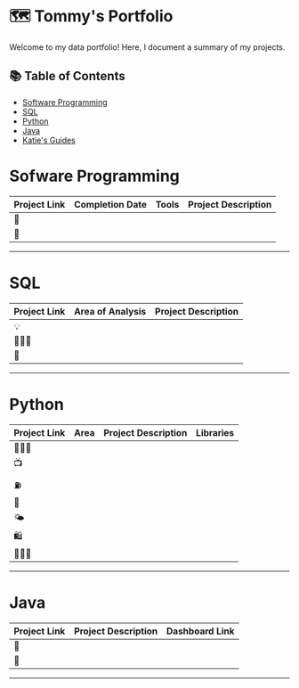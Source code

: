 # 🗺 Tommy's Portfolio

Welcome to my data portfolio! Here, I document a summary of my projects. 

## 📚 Table of Contents
- [Software Programming](#software-programming)
- [SQL](#sql)
- [Python](#python)
- [Java](#Java)
- [Katie's Guides](#katies-guides)

# Sofware Programming

| Project Link | Completion Date | Tools | Project Description | 
|---|---|---|---|
| 🚗
| 🐶 

***

# SQL

| Project Link | Area of Analysis | Project Description | 
|---|---|---|
| 💡 
| 👩🏻‍⚕️ 
| 🦠 

***

# Python

| Project Link | Area | Project Description | Libraries |    
|---|---|---|---|
| 👩🏻‍💻 
| 📺 
| ⛽️ 
| 🍷  
| 🌤 
| 🛍 
| 🏃🏻‍♀️ 

***

# Java

| Project Link | Project Description | Dashboard Link |
|---|---|---|
| 🦄 
| 🦠 

***
